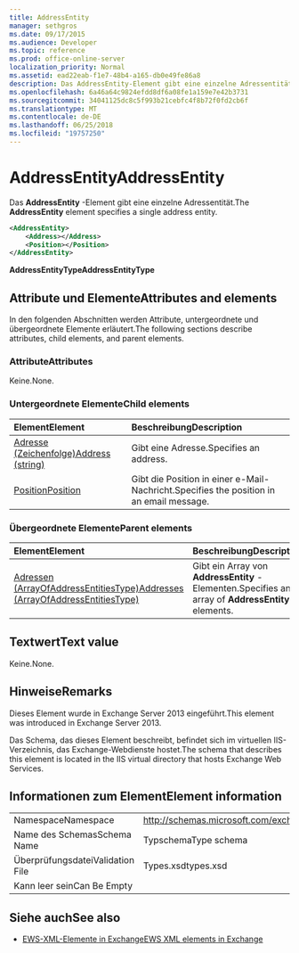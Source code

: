 ```yaml
---
title: AddressEntity
manager: sethgros
ms.date: 09/17/2015
ms.audience: Developer
ms.topic: reference
ms.prod: office-online-server
localization_priority: Normal
ms.assetid: ead22eab-f1e7-48b4-a165-db0e49fe86a8
description: Das AddressEntity-Element gibt eine einzelne Adressentität.
ms.openlocfilehash: 6a46a64c9824efdd8df6a08fe1a159e7e42b3731
ms.sourcegitcommit: 34041125dc8c5f993b21cebfc4f8b72f0fd2cb6f
ms.translationtype: MT
ms.contentlocale: de-DE
ms.lasthandoff: 06/25/2018
ms.locfileid: "19757250"
---
```

# <a name="addressentity"></a><span data-ttu-id="8c14d-103">AddressEntity</span><span class="sxs-lookup"><span data-stu-id="8c14d-103">AddressEntity</span></span>

<span data-ttu-id="8c14d-104">Das **AddressEntity** -Element gibt eine einzelne Adressentität.</span><span class="sxs-lookup"><span data-stu-id="8c14d-104">The **AddressEntity** element specifies a single address entity.</span></span> 
  
```XML
<AddressEntity>
    <Address></Address>
    <Position></Position>
</AddressEntity>
```

 <span data-ttu-id="8c14d-105">**AddressEntityType**</span><span class="sxs-lookup"><span data-stu-id="8c14d-105">**AddressEntityType**</span></span>
## <a name="attributes-and-elements"></a><span data-ttu-id="8c14d-106">Attribute und Elemente</span><span class="sxs-lookup"><span data-stu-id="8c14d-106">Attributes and elements</span></span>

<span data-ttu-id="8c14d-107">In den folgenden Abschnitten werden Attribute, untergeordnete und übergeordnete Elemente erläutert.</span><span class="sxs-lookup"><span data-stu-id="8c14d-107">The following sections describe attributes, child elements, and parent elements.</span></span>
  
### <a name="attributes"></a><span data-ttu-id="8c14d-108">Attribute</span><span class="sxs-lookup"><span data-stu-id="8c14d-108">Attributes</span></span>

<span data-ttu-id="8c14d-109">Keine.</span><span class="sxs-lookup"><span data-stu-id="8c14d-109">None.</span></span>
  
### <a name="child-elements"></a><span data-ttu-id="8c14d-110">Untergeordnete Elemente</span><span class="sxs-lookup"><span data-stu-id="8c14d-110">Child elements</span></span>

|<span data-ttu-id="8c14d-111">**Element**</span><span class="sxs-lookup"><span data-stu-id="8c14d-111">**Element**</span></span>|<span data-ttu-id="8c14d-112">**Beschreibung**</span><span class="sxs-lookup"><span data-stu-id="8c14d-112">**Description**</span></span>|
|:-----|:-----|
|[<span data-ttu-id="8c14d-113">Adresse (Zeichenfolge)</span><span class="sxs-lookup"><span data-stu-id="8c14d-113">Address (string)</span></span>](address-string.md) <br/> |<span data-ttu-id="8c14d-114">Gibt eine Adresse.</span><span class="sxs-lookup"><span data-stu-id="8c14d-114">Specifies an address.</span></span>  <br/> |
|[<span data-ttu-id="8c14d-115">Position</span><span class="sxs-lookup"><span data-stu-id="8c14d-115">Position</span></span>](position.md) <br/> |<span data-ttu-id="8c14d-116">Gibt die Position in einer e-Mail-Nachricht.</span><span class="sxs-lookup"><span data-stu-id="8c14d-116">Specifies the position in an email message.</span></span>  <br/> |
   
### <a name="parent-elements"></a><span data-ttu-id="8c14d-117">Übergeordnete Elemente</span><span class="sxs-lookup"><span data-stu-id="8c14d-117">Parent elements</span></span>

|<span data-ttu-id="8c14d-118">**Element**</span><span class="sxs-lookup"><span data-stu-id="8c14d-118">**Element**</span></span>|<span data-ttu-id="8c14d-119">**Beschreibung**</span><span class="sxs-lookup"><span data-stu-id="8c14d-119">**Description**</span></span>|
|:-----|:-----|
|[<span data-ttu-id="8c14d-120">Adressen (ArrayOfAddressEntitiesType)</span><span class="sxs-lookup"><span data-stu-id="8c14d-120">Addresses (ArrayOfAddressEntitiesType)</span></span>](addresses-arrayofaddressentitiestype.md) <br/> |<span data-ttu-id="8c14d-121">Gibt ein Array von **AddressEntity** -Elementen.</span><span class="sxs-lookup"><span data-stu-id="8c14d-121">Specifies an array of **AddressEntity** elements.</span></span>  <br/> |
   
## <a name="text-value"></a><span data-ttu-id="8c14d-122">Textwert</span><span class="sxs-lookup"><span data-stu-id="8c14d-122">Text value</span></span>

<span data-ttu-id="8c14d-123">Keine.</span><span class="sxs-lookup"><span data-stu-id="8c14d-123">None.</span></span>
  
## <a name="remarks"></a><span data-ttu-id="8c14d-124">Hinweise</span><span class="sxs-lookup"><span data-stu-id="8c14d-124">Remarks</span></span>

<span data-ttu-id="8c14d-125">Dieses Element wurde in Exchange Server 2013 eingeführt.</span><span class="sxs-lookup"><span data-stu-id="8c14d-125">This element was introduced in Exchange Server 2013.</span></span>
  
<span data-ttu-id="8c14d-126">Das Schema, das dieses Element beschreibt, befindet sich im virtuellen IIS-Verzeichnis, das Exchange-Webdienste hostet.</span><span class="sxs-lookup"><span data-stu-id="8c14d-126">The schema that describes this element is located in the IIS virtual directory that hosts Exchange Web Services.</span></span>
  
## <a name="element-information"></a><span data-ttu-id="8c14d-127">Informationen zum Element</span><span class="sxs-lookup"><span data-stu-id="8c14d-127">Element information</span></span>

|||
|:-----|:-----|
|<span data-ttu-id="8c14d-128">Namespace</span><span class="sxs-lookup"><span data-stu-id="8c14d-128">Namespace</span></span>  <br/> |http://schemas.microsoft.com/exchange/services/2006/types  <br/> |
|<span data-ttu-id="8c14d-129">Name des Schemas</span><span class="sxs-lookup"><span data-stu-id="8c14d-129">Schema Name</span></span>  <br/> |<span data-ttu-id="8c14d-130">Typschema</span><span class="sxs-lookup"><span data-stu-id="8c14d-130">Type schema</span></span>  <br/> |
|<span data-ttu-id="8c14d-131">Überprüfungsdatei</span><span class="sxs-lookup"><span data-stu-id="8c14d-131">Validation File</span></span>  <br/> |<span data-ttu-id="8c14d-132">Types.xsd</span><span class="sxs-lookup"><span data-stu-id="8c14d-132">types.xsd</span></span>  <br/> |
|<span data-ttu-id="8c14d-133">Kann leer sein</span><span class="sxs-lookup"><span data-stu-id="8c14d-133">Can Be Empty</span></span>  <br/> ||
   
## <a name="see-also"></a><span data-ttu-id="8c14d-134">Siehe auch</span><span class="sxs-lookup"><span data-stu-id="8c14d-134">See also</span></span>

- [<span data-ttu-id="8c14d-135">EWS-XML-Elemente in Exchange</span><span class="sxs-lookup"><span data-stu-id="8c14d-135">EWS XML elements in Exchange</span></span>](ews-xml-elements-in-exchange.md)

